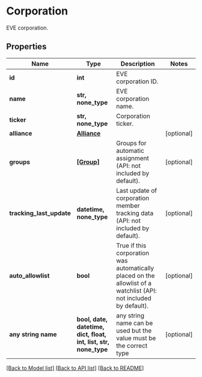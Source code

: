 # Corporation

EVE corporation.

## Properties
Name | Type | Description | Notes
------------ | ------------- | ------------- | -------------
**id** | **int** | EVE corporation ID. | 
**name** | **str, none_type** | EVE corporation name. | 
**ticker** | **str, none_type** | Corporation ticker. | 
**alliance** | [**Alliance**](Alliance.md) |  | [optional] 
**groups** | [**[Group]**](Group.md) | Groups for automatic assignment (API: not included by default). | [optional] 
**tracking_last_update** | **datetime, none_type** | Last update of corporation member tracking data (API: not included by default). | [optional] 
**auto_allowlist** | **bool** | True if this corporation was automatically placed on the allowlist of a watchlist (API: not included by default). | [optional] 
**any string name** | **bool, date, datetime, dict, float, int, list, str, none_type** | any string name can be used but the value must be the correct type | [optional]

[[Back to Model list]](../README.md#documentation-for-models) [[Back to API list]](../README.md#documentation-for-api-endpoints) [[Back to README]](../README.md)


